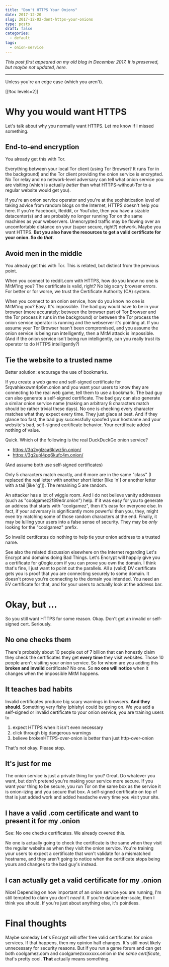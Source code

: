 ```yaml
---
title: "Don't HTTPS Your Onions"
date: 2017-12-20
slug: 2017-12-02-dont-https-your-onions
type: posts
draft: false
categories:
  - default
tags:
  - onion-service
---
```


*This post first appeared on my old blog in December 2017. It is preserved, but
maybe not updated, here.*

---

Unless you're an edge case (which you aren't).

[[!toc levels=2]]

# Why you would want HTTPS

Let's talk about why you normally want HTTPS. Let me know if I missed
something.

## End-to-end encryption

You already get this with Tor.

Everything between your local Tor client (using Tor Browser? It runs Tor in the
background) and the Tor client providing the onion service is encrypted. No Tor
relay and no network-level adversary can tell what onion service you are
visiting (which is actually _better_ than what HTTPS-without-Tor to a regular
website would get you).

If you're an onion service operator and you're at the sophistication level of
taking advice from random blogs on the Internet, HTTPS doesn't help you here.
If you're Facebook, Reddit, or YouTube, then you have a sizable datacenter(s)
and are probably no longer running Tor on the same machines as your webservers.
Unencrypted traffic may be flowing over an uncomfortable distance on your
(super secure, right?) network. Maybe you want HTTPS. __But you also have the
resources to get a valid certificate for your onion. So do *that*__.

## Avoid men in the middle

You already get this with Tor. This is related, but distinct from the previous
point.

When you connect to reddit.com with HTTPS, how do you know no one is MitM'ing
you? The certificate is valid, right? No big scary browser errors. For better
or for worse, we trust the Certificate Authority (CA) system.

When you connect to an onion service, how do you know no one is MitM'ing you?
Easy. It's impossible. The bad guy would have to be in your browser (more
accurately: between the browser part of Tor Browser and the Tor process it runs
in the background) or between the Tor process the onion service operator is
running and the webserver it's pointing at. If you assume your Tor Browser
hasn't been compromised, and you assume the onion service is being run
intelligently, then a MitM attack is impossible. (And if the onion service
isn't being run intelligently, can you really trust its operator to do HTTPS
intelligently?)

## Tie the website to a trusted name

Better solution: encourage the use of bookmarks. 

If you create a web game and self-signed certificate for 5rqvahiexxwm4p6m.onion
and you want your users to know they are connecting to the real web game, tell
them to use a bookmark.  The bad guy can also generate a self-signed
certificate.  The bad guy can also generate a similar onion service name
(making an arbitrary 8 characters match should be rather trivial these days).
No one is checking every character matches what they expect every time. They
just glace at best. And if they glance too fast, the bad guy successfully
spoofed your hostname and your website's bad, self-signed certificate behavior.
Your certificate added nothing of value.

Quick. Which of the following is the real DuckDuckGo onion service?

- https://3q2vglzca6klwz5n.onion/
- https://3g2upl4pq6kufc4m.onion/

(And assume both use self-signed certificates)

Only 5 characters match exactly, and 6 more are in the same "class" (I replaced
the real letter with another short letter [like 'n'] or another letter with a
tail [like 'g']). The remaining 5 are random.

An attacker has a lot of wiggle room. And I do not believe vanity addresses
(such as "coolgamez2f89e4r.onion") help. If it was easy for you to generate an
address that starts with "coolgamez", then it's easy for everyone else. In
fact, if your adversary is significantly more powerful than you, they, might
even try matching some of those random characters at the end. Finally, it may
be lulling your users into a false sense of security. They may be _only_
looking for the "coolgamez" prefix.

So invalid certifcates do nothing to help tie your onion address to a trusted
name.

See also the related discussion elsewhere on the Internet regarding Let's
Encrypt and domains doing Bad Things. Let's Encrypt will happily give you a
certificate for g0ogle.com if you can prove you own the domain. I think that's
fine, I just want to point out the parallels. All a (valid) DV certificate gets
you is proof that you are connecting securely to some domain. It doesn't prove
you're connecting to the domain you intended. You need an EV certificate for
that, and for your users to actually look at the address bar.

# Okay, but ...

So you still want HTTPS for some reason. Okay. Don't get an invalid or
self-signed cert. Seriously.

## No one checks them

There's probably about 10 people out of 7 billion that can honestly claim they
check the certificates they get __every time__ they visit websites. Those 10
people aren't visiting your onion service. So for whom are you adding this
__broken and invalid__ certificate? No one. So __no one will notice__ when it
changes when the impossible MitM happens.

## It teaches bad habits

Invalid certificates produce big scary warnings in browsers. __And they
should__. Something very fishy (phishy) could be going on.  We you add a
self-signed or invalid certificate to your onion service, you are training
users to

1. expect HTTPS when it isn't even necessary
2. click through big dangerous warnings
3. believe brokenHTTPS-over-onion is better than just http-over-onion

That's not okay. Please stop.

## It's just for me

The onion service is just a private thing for you? Great. Do whatever you want,
but don't pretend you're making your service more secure. If you want your
thing to be secure, you run Tor on the same box as the service it is
onion-izing and you secure that box. A self-signed certificate on top of that
is just added work and added headache every time you visit your site.

## I have a valid .com certificate and want to present it for my .onion

See: No one checks certificates. We already covered this.

No one is actually going to check the certificate is the same when they visit
the regular website as when they visit the onion service. You're training your
users to expect a certificate that won't validate for a mismatched hostname,
and they aren't going to notice when the certificate stops being yours and
changes to the bad guy's instead.

## I can actually get a valid certificate for my .onion

Nice! Depending on how important of an onion service you are running, I'm still
tempted to claim you don't _need_ it. If you're datacenter-scale, then I think
you should. If you're just about anything else, it's pointless.

# Final thoughts

Maybe someday Let's Encrypt will offer free valid certificates for onion
services. If that happens, then my opinion half changes. It's still most likely
unnecessary for security reasons. But if you run a game forum and can get both
coolgamez.com and coolgamezxxxxxxx.onion _in the same certificate_, that's
pretty cool. __That__ actually means something.
